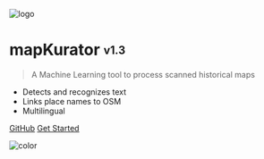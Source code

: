 <!-- _coverpage.md -->

![logo](_media/mapkurator.png ':size=10%')

# mapKurator <sub><sup>v1.3</sup></sub>

> A Machine Learning tool to process scanned historical maps

- Detects and recognizes text
- Links place names to OSM
- Multilingual

[GitHub](https://github.com/knowledge-computing/mapkurator-system)
[Get Started](docs/introduction.md)


<!-- background image -->

<!-- ![](_media/bg.png) -->

<!-- background color -->

![color](#f0ffec)